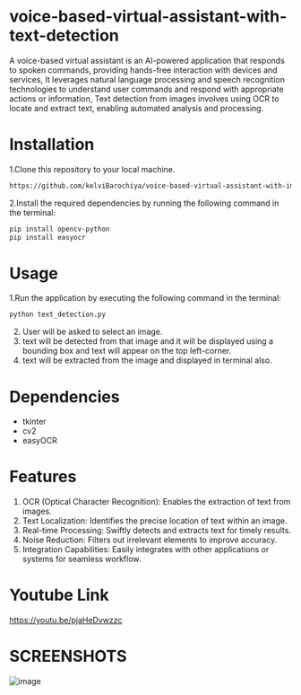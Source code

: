 # voice-based-virtual-assistant-with-text-detection

A voice-based virtual assistant is an AI-powered application that responds to spoken commands, providing hands-free interaction with devices and services, It leverages natural language processing and speech recognition technologies to understand user commands and respond with appropriate actions or information, Text detection from images involves using OCR to locate and extract text, enabling automated analysis and processing.

# Installation

1.Clone this repository to your local machine.
```bash
https://github.com/kelviBarochiya/voice-based-virtual-assistant-with-image-detection.git
```

2.Install the required dependencies by running the following command in the terminal:
```bash
pip install opencv-python
pip install easyocr
```

# Usage

1.Run the application by executing the following command in the terminal:
```bash
python text_detection.py
```
2. User will be asked to select an image.
3. text will be detected from that image and it will be displayed using a bounding box and text will appear on the top left-corner.
4. text will be extracted from the image and displayed in terminal also.

# Dependencies

- tkinter
- cv2
- easyOCR

# Features

1. OCR (Optical Character Recognition): Enables the extraction of text from images.
2. Text Localization: Identifies the precise location of text within an image.
3. Real-time Processing: Swiftly detects and extracts text for timely results.
4. Noise Reduction: Filters out irrelevant elements to improve accuracy.
5. Integration Capabilities: Easily integrates with other applications or systems for seamless workflow.

# Youtube Link

https://youtu.be/pjaHeDvwzzc

# SCREENSHOTS
![image](https://github.com/kelviBarochiya/voice-based-virtual-assistant-with-image-detection/assets/108574688/51f39af5-7744-4907-82d2-c7f418f8e1da)





